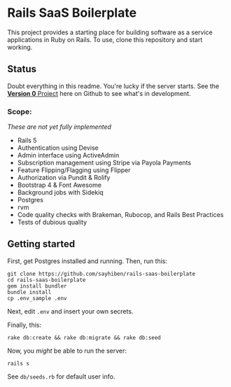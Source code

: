 # Rails SaaS Boilerplate

This project provides a starting place for building software as a service applications in Ruby on Rails. To use, clone this repository and start working. 

## Status

Doubt everything in this readme. You're lucky if the server starts. See the [**Version 0** Project](https://github.com/sayhiben/rails-saas-boilerplate/projects/1) here on Github to see what's in development.

### Scope:
_These are not yet fully implemented_

- Rails 5
- Authentication using Devise
- Admin interface using ActiveAdmin
- Subscription management using Stripe via Payola Payments
- Feature Flipping/Flagging using Flipper
- Authorization via Pundit & Rolify
- Bootstrap 4 & Font Awesome
- Background jobs with Sidekiq
- Postgres
- rvm
- Code quality checks with Brakeman, Rubocop, and Rails Best Practices
- Tests of dubious quality

## Getting started
First, get Postgres installed and running. Then, run this:
```
git clone https://github.com/sayhiben/rails-saas-boilerplate
cd rails-saas-boilerplate
gem install bundler
bundle install
cp .env_sample .env
```

Next, edit `.env` and insert your own secrets.

Finally, this:
```
rake db:create && rake db:migrate && rake db:seed
```

Now, you _might_ be able to run the server: 
```
rails s
```

See `db/seeds.rb` for default user info.
